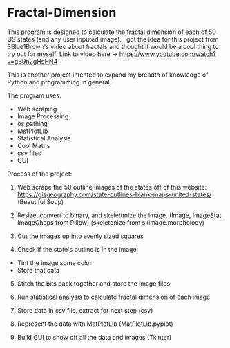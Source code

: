 # Fractal-Dimension

This program is designed to calculate the fractal dimension of each of 50 US states (and any user inputed image).
I got the idea for this project from 3Blue1Brown's video about fractals and thought it would be a 
cool thing to try out for myself. Link to video here -> https://www.youtube.com/watch?v=gB9n2gHsHN4

This is another project intented to expand my breadth of knowledge of Python and programming in general.

The program uses:
- Web scraping
- Image Processing
- os pathing
- MatPlotLib
- Statistical Analysis
- Cool Maths
- csv files
- GUI

Process of the project:

1. Web scrape the 50 outline images of the states off of this website:
https://gisgeography.com/state-outlines-blank-maps-united-states/
(Beautiful Soup)

2. Resize, convert to binary, and skeletonize the image.
(Image, ImageStat, ImageChops from Pillow)
(skeletonize from skimage.morphology)

3. Cut the images up into evenly sized squares

4. Check if the state's outline is in the image:
  - Tint the image some color
  - Store that data

5. Stitch the bits back together and store the image files

6. Run statistical analysis to calculate fractal dimension of each image

7. Store data in csv file, extract for next step
(csv)

8. Represent the data with MatPlotLib
(MatPlotLib.pyplot)

9. Build GUI to show off all the data and images
(Tkinter)
